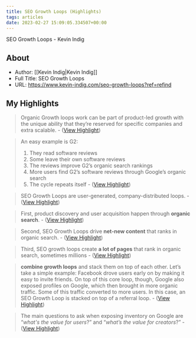 ```yaml
---
title: SEO Growth Loops (Highlights)
tags: articles
date: 2023-02-27 15:09:05.334507+00:00
---
```

SEO Growth Loops - Kevin Indig

## About
- Author: [[Kevin Indig|Kevin Indig]]
- Full Title: SEO Growth Loops
- URL: https://www.kevin-indig.com/seo-growth-loops?ref=refind

## My Highlights
> Organic Growth loops work can be part of product-led growth with the unique ability that they’re reserved for specific companies and extra scalable.
\-  ([View Highlight](https://read.readwise.io/read/01gt9nhwjqekzk7fngfbbrt8t0))

> An easy example is G2:
> 1. They read software reviews
> 2. Some leave their own software reviews
> 3. The reviews improve G2’s organic search rankings
> 4. More users find G2’s software reviews through Google’s organic search
> 5. The cycle repeats itself
\-  ([View Highlight](https://read.readwise.io/read/01gt9nj66qfp2ambxezmfhqc36))

> SEO Growth Loops are user-generated, company-distributed loops.
\-  ([View Highlight](https://read.readwise.io/read/01gt9njjcs71yaz3wt7dm9t8dh))

> First, product discovery and user acquisition happen through **organic search**.
\-  ([View Highlight](https://read.readwise.io/read/01gt9nwepk19dvtp8rv6gy9xwe))

> Second, SEO Growth Loops drive **net-new content** that ranks in organic search.
\-  ([View Highlight](https://read.readwise.io/read/01gt9nxfb4hdg5tfd5ka3yggpf))

> Third, SEO growth loops create **a lot of pages** that rank in organic search, sometimes millions
\-  ([View Highlight](https://read.readwise.io/read/01gt9nxmwdttce480kcwnqvaxe))

> **combine growth loops** and stack them on top of each other. Let’s take a simple example: Facebook drove users early on by making it easy to invite friends. On top of this core loop, though, Google also exposed profiles on Google, which then brought in more organic traffic. Some of this traffic converted to more users. In this case, an SEO Growth Loop is stacked on top of a referral loop.
\-  ([View Highlight](https://read.readwise.io/read/01gt9pq3n622bhqrwawc9hmacz))

> The main questions to ask when exposing inventory on Google are “*what's the value for users*?” and “*what’s the value for creators*?”
\-  ([View Highlight](https://read.readwise.io/read/01gt9nzjan32j9e8j3gg3npb1t))

